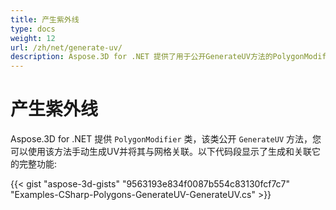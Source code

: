 ```yaml
---
title: 产生紫外线
type: docs
weight: 12
url: /zh/net/generate-uv/
description: Aspose.3D for .NET 提供了用于公开GenerateUV方法的PolygonModifier类，您可以使用该类手动生成UV并将其与网格关联。下面的代码片段显示了生成和关联它的完整功能。
---
```

#  **产生紫外线**
Aspose.3D for .NET 提供 `PolygonModifier` 类，该类公开 `GenerateUV` 方法，您可以使用该方法手动生成UV并将其与网格关联。以下代码段显示了生成和关联它的完整功能:



{{< gist "aspose-3d-gists" "9563193e834f0087b554c83130fcf7c7" "Examples-CSharp-Polygons-GenerateUV-GenerateUV.cs" >}}

